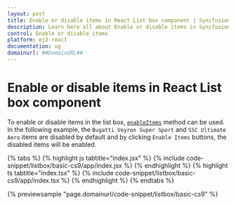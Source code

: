 ```yaml
---
layout: post
title: Enable or disable items in React List box component | Syncfusion
description: Learn here all about Enable or disable items in Syncfusion React List box component of Syncfusion Essential JS 2 and more.
control: Enable or disable items 
platform: ej2-react
documentation: ug
domainurl: ##DomainURL##
---
```


# Enable or disable items in React List box component

To enable or disable items in the list box, [`enableItems`](https://ej2.syncfusion.com/react/documentation/api/list-box/#enableitems) method can be used. In the following example, the `Bugatti Veyron Super Sport` and `SSC Ultimate Aero` items are disabled by default and by clicking `Enable Items` buttons, the disabled items will be enabled.

{% tabs %}
{% highlight js tabtitle="index.jsx" %}
{% include code-snippet/listbox/basic-cs9/app/index.jsx %}
{% endhighlight %}
{% highlight ts tabtitle="index.tsx" %}
{% include code-snippet/listbox/basic-cs9/app/index.tsx %}
{% endhighlight %}
{% endtabs %}

 {% previewsample "page.domainurl/code-snippet/listbox/basic-cs9" %}